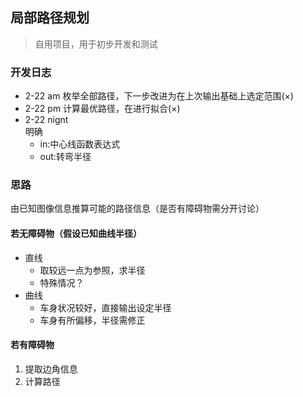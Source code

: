 ## 局部路径规划
>自用项目，用于初步开发和测试

### 开发日志
- 2-22 am 枚举全部路径，下一步改进为在上次输出基础上选定范围(×)
- 2-22 pm 计算最优路径，在进行拟合(×)
- 2-22 nignt  
明确
  + in:中心线函数表达式
  + out:转弯半径

### 思路
由已知图像信息推算可能的路径信息（是否有障碍物需分开讨论）  
#### 若无障碍物（假设已知曲线半径）
  * 直线  
    + 取较远一点为参照，求半径
    + 特殊情况？
  * 曲线
    + 车身状况较好，直接输出设定半径
    + 车身有所偏移，半径需修正
    
#### 若有障碍物
  1. 提取边角信息
  2. 计算路径
